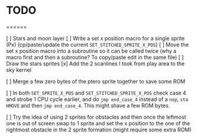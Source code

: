 # TODO
======

[ ] Stars and moon layer
    [ ] Write a set x position macro for a single sprite (Px)
        (cp/paste/update the current `SET_STITCHED_SPRITE_X_POS`)
    [ ] Move the set x position macro into a subroutine
        so it can be called twice (why a macro first and then
        a subroutine? To copy/paste edit in the same file)
    [ ] Draw the stars sprites
    [x] Add the 2 scanlines I took from play area to the sky kernel

[ ] Merge a few zero bytes of the ptero sprite together to
    save some ROM

[ ] In both `SET_SPRITE_X_POS` and `SET_STITCHED_SPRITE_X_POS`
    check case 4 and strobe 1 CPU cycle earlier, and do
    `jmp end_case_4` instead of a `nop`, `sta HMOVE` and 
    then `jmp end_case_4`. This might shave a few ROM bytes.

[ ] Try the idea of using 2 sprites for obstacles and then once
    the leftmost one is out of screen swap to 1 sprite and set
    the x position to the one of the rightmost obstacle in the 
    2 sprite formation (might require some extra ROM)
